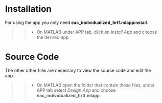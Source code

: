 # Installation

For using the app you only need **eac_individualized_hrtf.mlappinstall**.

>>* On MATLAB under APP tab, click on *Install App* and choose the desired app. 


# Source Code

The other other files are necessary to view the source code and edit the app.

>>* On MATLAB open the folder that contain these files, under APP tab select *Design App* and choose **eac_individualized_hrtf.mlapp**
